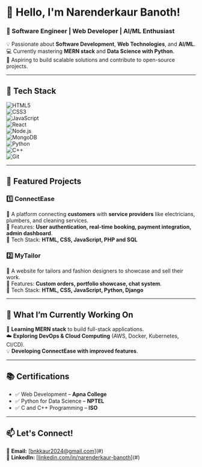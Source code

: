 # 👋 Hello, I'm Narenderkaur Banoth!  
### 🚀 Software Engineer | Web Developer | AI/ML Enthusiast  

💡 Passionate about **Software Development**, **Web Technologies**, and **AI/ML**.  
💻 Currently mastering **MERN stack** and **Data Science with Python**.  
🎯 Aspiring to build scalable solutions and contribute to open-source projects.  

---

## 🔧 Tech Stack  
![HTML5](https://img.shields.io/badge/-HTML5-E34F26?style=flat&logo=html5&logoColor=white)  
![CSS3](https://img.shields.io/badge/-CSS3-1572B6?style=flat&logo=css3&logoColor=white)  
![JavaScript](https://img.shields.io/badge/-JavaScript-F7DF1E?style=flat&logo=javascript&logoColor=black)  
![React](https://img.shields.io/badge/-React-61DAFB?style=flat&logo=react&logoColor=black)  
![Node.js](https://img.shields.io/badge/-Node.js-339933?style=flat&logo=node.js&logoColor=white)  
![MongoDB](https://img.shields.io/badge/-MongoDB-47A248?style=flat&logo=mongodb&logoColor=white)  
![Python](https://img.shields.io/badge/-Python-3776AB?style=flat&logo=python&logoColor=white)  
![C++](https://img.shields.io/badge/-C++-00599C?style=flat&logo=c%2B%2B&logoColor=white)  
![Git](https://img.shields.io/badge/-Git-F05032?style=flat&logo=git&logoColor=white)  

---

## 📌 Featured Projects  

### **1️⃣ ConnectEase**
🔹 A platform connecting **customers** with **service providers** like electricians, plumbers, and cleaning services.  
🔹 Features: **User authentication, real-time booking, payment integration, admin dashboard**.  
🔹 Tech Stack: **HTML, CSS, JavaScript, PHP and SQL**  

### **2️⃣ MyTailor**
🔹 A website for tailors and fashion designers to showcase and sell their work.  
🔹 Features: **Custom orders, portfolio showcase, chat system**.  
🔹 Tech Stack: **HTML, CSS, JavaScript, Python, Django**  

---

## 🎯 What I’m Currently Working On  
🚀 **Learning MERN stack** to build full-stack applications.  
☁️ **Exploring DevOps & Cloud Computing** (AWS, Docker, Kubernetes, CI/CD).  
💡 **Developing ConnectEase with improved features**.  

---

## 📚 Certifications  
- ✅ Web Development – **Apna College**  
- ✅ Python for Data Science – **NPTEL**  
- ✅ C and C++ Programming – **ISO**  

---

## 📫 Let's Connect!  
📩 **Email:** [[bnkkaur2024@gmail.com](mailto:bnkkaur2024@gmail.com)](#)  
💼 **LinkedIn:** [[linkedin.com/in/narenderkaur-banoth](https://www.linkedin.com/in/banoth-narenderkaur-softtech/)](#)  
